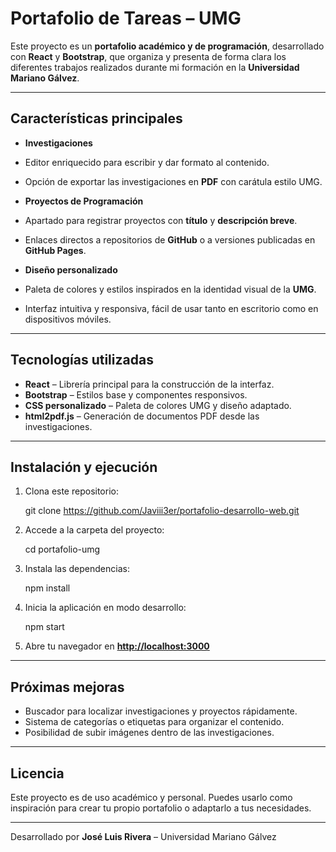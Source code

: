 #  Portafolio de Tareas – UMG  

Este proyecto es un **portafolio académico y de programación**, desarrollado con **React** y **Bootstrap**, que organiza y presenta de forma clara los diferentes trabajos realizados durante mi formación en la **Universidad Mariano Gálvez**.  

---

##  Características principales  

-  **Investigaciones**  
  - Editor enriquecido para escribir y dar formato al contenido.  
  - Opción de exportar las investigaciones en **PDF** con carátula estilo UMG.  

-  **Proyectos de Programación**  
  - Apartado para registrar proyectos con **título** y **descripción breve**.  
  - Enlaces directos a repositorios de **GitHub** o a versiones publicadas en **GitHub Pages**.  

-  **Diseño personalizado**  
  - Paleta de colores y estilos inspirados en la identidad visual de la **UMG**.  
  - Interfaz intuitiva y responsiva, fácil de usar tanto en escritorio como en dispositivos móviles.  

---

##  Tecnologías utilizadas  

- **React** – Librería principal para la construcción de la interfaz.  
- **Bootstrap** – Estilos base y componentes responsivos.  
- **CSS personalizado** – Paleta de colores UMG y diseño adaptado.  
- **html2pdf.js** – Generación de documentos PDF desde las investigaciones.  

---

##  Instalación y ejecución  

1. Clona este repositorio:  
   
   git clone https://github.com/Javiii3er/portafolio-desarrollo-web.git  


2. Accede a la carpeta del proyecto:

   
   cd portafolio-umg
 

3. Instala las dependencias:

   
   npm install


4. Inicia la aplicación en modo desarrollo:


   npm start


5. Abre tu navegador en **[http://localhost:3000](http://localhost:3000)** 

---

##  Próximas mejoras

  - Buscador para localizar investigaciones y proyectos rápidamente.
  - Sistema de categorías o etiquetas para organizar el contenido.
  - Posibilidad de subir imágenes dentro de las investigaciones.

---

##  Licencia

Este proyecto es de uso académico y personal.
Puedes usarlo como inspiración para crear tu propio portafolio o adaptarlo a tus necesidades.

---

 Desarrollado por **José Luis Rivera** – Universidad Mariano Gálvez

